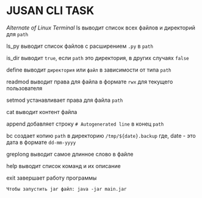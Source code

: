 # JUSAN CLI TASK

*Alternate of Linux Terminal*
ls <path>               выводит список всех файлов и директорий для `path`

ls_py <path>            выводит список файлов с расширением `.py` в `path`

is_dir <path>           выводит `true`, если `path` это директория, в других случаях `false`

define <path>           выводит `директория` или `файл` в зависимости от типа `path`

readmod <path>          выводит права для файла в формате `rwx` для текущего пользователя

setmod <path> <perm>    устанавливает права для файла `path`

cat <path>              выводит контент файла

append <path>           добавляет строку `# Autogenerated line` в конец `path`

bc <path>               создает копию `path` в директорию `/tmp/${date}.backup` где, date - это дата в формате `dd-mm-yyyy`

greplong <path>         выводит самое длинное слово в файле

help                    выводит список команд и их описание

exit                    завершает работу программы

```
Чтобы запустить jar файл: java -jar main.jar
``` 
